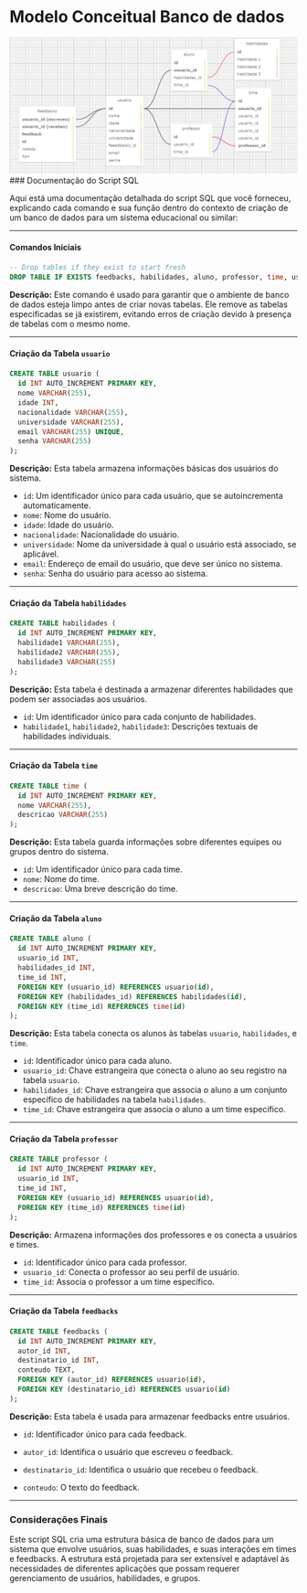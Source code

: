 # Modelo Conceitual Banco de dados
<img src="Modelo Conceitual do Banco de Dados.png">
### Documentação do Script SQL

Aqui está uma documentação detalhada do script SQL que você forneceu, explicando cada comando e sua função dentro do contexto de criação de um banco de dados para um sistema educacional ou similar:

---

#### Comandos Iniciais

```sql
-- Drop tables if they exist to start fresh
DROP TABLE IF EXISTS feedbacks, habilidades, aluno, professor, time, usuario;
```

**Descrição:**
Este comando é usado para garantir que o ambiente de banco de dados esteja limpo antes de criar novas tabelas. Ele remove as tabelas especificadas se já existirem, evitando erros de criação devido à presença de tabelas com o mesmo nome.

---

#### Criação da Tabela `usuario`

```sql
CREATE TABLE usuario (
  id INT AUTO_INCREMENT PRIMARY KEY,
  nome VARCHAR(255),
  idade INT,
  nacionalidade VARCHAR(255),
  universidade VARCHAR(255),
  email VARCHAR(255) UNIQUE,
  senha VARCHAR(255)
);
```

**Descrição:**
Esta tabela armazena informações básicas dos usuários do sistema. 

- `id`: Um identificador único para cada usuário, que se autoincrementa automaticamente.
- `nome`: Nome do usuário.
- `idade`: Idade do usuário.
- `nacionalidade`: Nacionalidade do usuário.
- `universidade`: Nome da universidade à qual o usuário está associado, se aplicável.
- `email`: Endereço de email do usuário, que deve ser único no sistema.
- `senha`: Senha do usuário para acesso ao sistema.

---

#### Criação da Tabela `habilidades`

```sql
CREATE TABLE habilidades (
  id INT AUTO_INCREMENT PRIMARY KEY,
  habilidade1 VARCHAR(255),
  habilidade2 VARCHAR(255),
  habilidade3 VARCHAR(255)
);
```

**Descrição:**
Esta tabela é destinada a armazenar diferentes habilidades que podem ser associadas aos usuários.

- `id`: Um identificador único para cada conjunto de habilidades.
- `habilidade1`, `habilidade2`, `habilidade3`: Descrições textuais de habilidades individuais.

---

#### Criação da Tabela `time`

```sql
CREATE TABLE time (
  id INT AUTO_INCREMENT PRIMARY KEY,
  nome VARCHAR(255),
  descricao VARCHAR(255)
);
```

**Descrição:**
Esta tabela guarda informações sobre diferentes equipes ou grupos dentro do sistema.

- `id`: Um identificador único para cada time.
- `nome`: Nome do time.
- `descricao`: Uma breve descrição do time.

---

#### Criação da Tabela `aluno`

```sql
CREATE TABLE aluno (
  id INT AUTO_INCREMENT PRIMARY KEY,
  usuario_id INT,
  habilidades_id INT,
  time_id INT,
  FOREIGN KEY (usuario_id) REFERENCES usuario(id),
  FOREIGN KEY (habilidades_id) REFERENCES habilidades(id),
  FOREIGN KEY (time_id) REFERENCES time(id)
);
```

**Descrição:**
Esta tabela conecta os alunos às tabelas `usuario`, `habilidades`, e `time`.

- `id`: Identificador único para cada aluno.
- `usuario_id`: Chave estrangeira que conecta o aluno ao seu registro na tabela `usuario`.
- `habilidades_id`: Chave estrangeira que associa o aluno a um conjunto específico de habilidades na tabela `habilidades`.
- `time_id`: Chave estrangeira que associa o aluno a um time específico.

---

#### Criação da Tabela `professor`

```sql
CREATE TABLE professor (
  id INT AUTO_INCREMENT PRIMARY KEY,
  usuario_id INT,
  time_id INT,
  FOREIGN KEY (usuario_id) REFERENCES usuario(id),
  FOREIGN KEY (time_id) REFERENCES time(id)
);
```

**Descrição:**
Armazena informações dos professores e os conecta a usuários e times.

- `id`: Identificador único para cada professor.
- `usuario_id`: Conecta o professor ao seu perfil de usuário.
- `time_id`: Associa o professor a um time específico.

---

#### Criação da Tabela `feedbacks`

```sql
CREATE TABLE feedbacks (
  id INT AUTO_INCREMENT PRIMARY KEY,
  autor_id INT,
  destinatario_id INT,
  conteudo TEXT,
  FOREIGN KEY (autor_id) REFERENCES usuario(id),
  FOREIGN KEY (destinatario_id) REFERENCES usuario(id)
);
```

**Descrição:**
Esta tabela é usada para armazenar feedbacks entre usuários.

- `id`: Identificador único para cada feedback.
- `autor_id`: Identifica o usuário que escreveu o feedback.
- `destinatario_id`: Identifica o usuário que recebeu o feedback.


- `conteudo`: O texto do feedback.

---

### Considerações Finais

Este script SQL cria uma estrutura básica de banco de dados para um sistema que envolve usuários, suas habilidades, e suas interações em times e feedbacks. A estrutura está projetada para ser extensível e adaptável às necessidades de diferentes aplicações que possam requerer gerenciamento de usuários, habilidades, e grupos.
